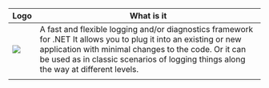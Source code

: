 |						Logo   						             |	What is it			|
|----------------------------------------------------------------|----------------------|
|![](https://raw.github.com/ukoreh/dotnetlog/master/logo.png)    | A fast and flexible logging and/or diagnostics framework for .NET It allows you to plug it into an existing or new application with minimal changes to the code. Or it can be used as in classic scenarios of logging things along the way at different levels. |
|															     |						|
